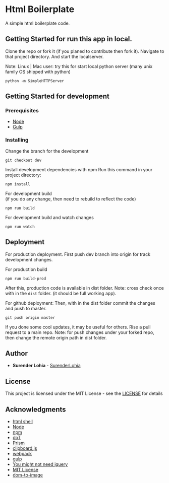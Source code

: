 # Html Boilerplate

A simple html boilerplate code.

## Getting Started for run this app in local.

Clone the repo or fork it (if you planed to contribute then fork it). Navigate to that project directory. And start the localserver.

Note: Linux | Mac user: try this for start local python server (many unix family OS shipped with python)
```
python -m SimpleHTTPServer
```

## Getting Started for development

### Prerequisites

* [Node](https://nodejs.org/)
* [Gulp](http://gulpjs.com/)


### Installing

Change the branch for the development

```
git checkout dev
```

Install development dependencies with npm
Run this command in your project directory:

```
npm install
```

For development build  
(if you do any change, then need to rebuild to reflect the code)

```
npm run build
```

For development build and watch changes

```
npm run watch
```


## Deployment

For production deployment.
First push dev branch into origin for track development changes.

For production build

```
npm run build-prod
```

After this, production code is available in dist folder.
Note: cross check once with in the `dist` folder. (it should be full working app).

For github deployment:
Then, with in the dist folder commit the changes and push to master.

```
git push origin master
```

If you done some cool updates, it may be useful for others. Rise a pull request to a main repo.
Note: for push changes under your forked repo, then change the remote origin path in dist folder.


## Author

* **Surender Lohia** - [SurenderLohia](https://github.com/SurenderLohia)

## License

This project is licensed under the MIT License - see the [LICENSE](https://surender.mit-license.org/) for details

## Acknowledgments

* [html shell](http://htmlshell.com/)
* [Node](https://nodejs.org)
* [npm](https://www.npmjs.com/)
* [doT](http://olado.github.io/doT/)
* [Prism](http://prismjs.com/)
* [clipboard.js](https://clipboardjs.com/)
* [webpack](https://webpack.js.org/)
* [gulp](http://gulpjs.com/)
* [You might not need jquery](http://youmightnotneedjquery.com/)
* [MIT License](https://mit-license.org/)
* [dom-to-image](https://github.com/tsayen/dom-to-image)
